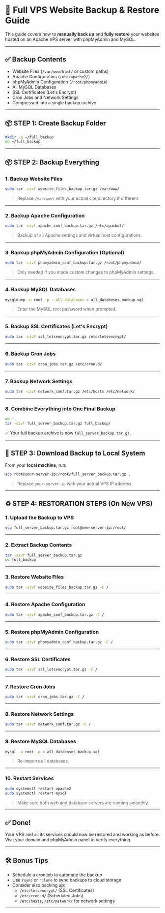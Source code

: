 

# 🔄 Full VPS Website Backup & Restore Guide

This guide covers how to **manually back up** and **fully restore** your websites hosted on an Apache VPS server with phpMyAdmin and MySQL.

---

## ✅ Backup Contents

- Website Files (`/var/www/html/` or custom paths)
- Apache Configuration (`/etc/apache2/`)
- phpMyAdmin Configuration (`/root/phpmyadmin`)
- All MySQL Databases
- SSL Certificates (Let's Encrypt)
- Cron Jobs and Network Settings
- Compressed into a single backup archive

---

## 📦 STEP 1: Create Backup Folder

```bash
mkdir -p ~/full_backup
cd ~/full_backup
```

---

## 📦 STEP 2: Backup Everything

### 1. Backup Website Files

```bash
sudo tar -czvf website_files_backup.tar.gz /var/www/
```

> Replace `/var/www/` with your actual site directory if different.

---

### 2. Backup Apache Configuration

```bash
sudo tar -czvf apache_conf_backup.tar.gz /etc/apache2/
```

> Backup of all Apache settings and virtual host configurations.

---

### 3. Backup phpMyAdmin Configuration (Optional)

```bash
sudo tar -czvf phpmyadmin_conf_backup.tar.gz /root/phpmyadmin/
```

> Only needed if you made custom changes to phpMyAdmin settings.

---

### 4. Backup MySQL Databases

```bash
mysqldump -u root -p --all-databases > all_databases_backup.sql
```

> Enter the MySQL root password when prompted.

---

### 5. Backup SSL Certificates (Let's Encrypt)

```bash
sudo tar -czvf ssl_letsencrypt.tar.gz /etc/letsencrypt/
```

---

### 6. Backup Cron Jobs

```bash
sudo tar -czvf cron_jobs.tar.gz /etc/cron.d/
```

---

### 7. Backup Network Settings

```bash
sudo tar -czvf network_conf.tar.gz /etc/hosts /etc/network/
```

---

### 8. Combine Everything into One Final Backup

```bash
cd ~
tar -czvf full_server_backup.tar.gz full_backup/
```

✅ Your full backup archive is now `full_server_backup.tar.gz`.

---

## 💾 STEP 3: Download Backup to Local System

From your **local machine**, run:

```bash
scp root@your-server-ip:/root/full_server_backup.tar.gz .
```

> Replace `your-server-ip` with your actual VPS IP address.

---

## ♻️ STEP 4: RESTORATION STEPS (On New VPS)

### 1. Upload the Backup to VPS

```bash
scp full_server_backup.tar.gz root@new-server-ip:/root/
```

---

### 2. Extract Backup Contents

```bash
tar -xzvf full_server_backup.tar.gz
cd full_backup
```

---

### 3. Restore Website Files

```bash
sudo tar -xzvf website_files_backup.tar.gz -C /
```

---

### 4. Restore Apache Configuration

```bash
sudo tar -xzvf apache_conf_backup.tar.gz -C /
```

---

### 5. Restore phpMyAdmin Configuration

```bash
sudo tar -xzvf phpmyadmin_conf_backup.tar.gz -C /
```

---

### 6. Restore SSL Certificates

```bash
sudo tar -xzvf ssl_letsencrypt.tar.gz -C /
```

---

### 7. Restore Cron Jobs

```bash
sudo tar -xzvf cron_jobs.tar.gz -C /
```

---

### 8. Restore Network Settings

```bash
sudo tar -xzvf network_conf.tar.gz -C /
```

---

### 9. Restore MySQL Databases

```bash
mysql -u root -p < all_databases_backup.sql
```

> Re-imports all databases.

---

### 10. Restart Services

```bash
sudo systemctl restart apache2
sudo systemctl restart mysql
```

> Make sure both web and database servers are running smoothly.

---

## ✅ Done!

Your VPS and all its services should now be restored and working as before.  
Visit your domain and phpMyAdmin panel to verify everything.

---

## 🛠️ Bonus Tips

- Schedule a cron job to automate the backup
- Use `rsync` or `rclone` to sync backups to cloud storage
- Consider also backing up:
  - `/etc/letsencrypt/` (SSL Certificates)
  - `/etc/cron.d/` (Scheduled Jobs)
  - `/etc/hosts`, `/etc/network/` for network settings

---

